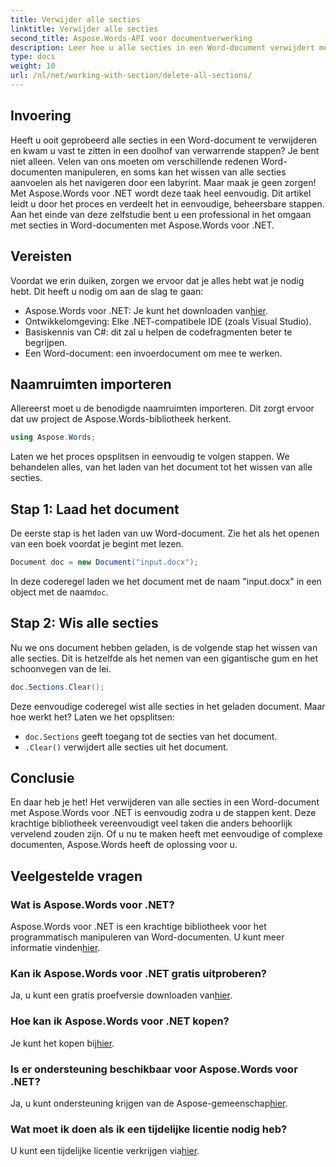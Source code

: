 ```yaml
---
title: Verwijder alle secties
linktitle: Verwijder alle secties
second_title: Aspose.Words-API voor documentverwerking
description: Leer hoe u alle secties in een Word-document verwijdert met Aspose.Words voor .NET met deze eenvoudig te volgen, stapsgewijze handleiding.
type: docs
weight: 10
url: /nl/net/working-with-section/delete-all-sections/
---
```

## Invoering

Heeft u ooit geprobeerd alle secties in een Word-document te verwijderen en kwam u vast te zitten in een doolhof van verwarrende stappen? Je bent niet alleen. Velen van ons moeten om verschillende redenen Word-documenten manipuleren, en soms kan het wissen van alle secties aanvoelen als het navigeren door een labyrint. Maar maak je geen zorgen! Met Aspose.Words voor .NET wordt deze taak heel eenvoudig. Dit artikel leidt u door het proces en verdeelt het in eenvoudige, beheersbare stappen. Aan het einde van deze zelfstudie bent u een professional in het omgaan met secties in Word-documenten met Aspose.Words voor .NET.

## Vereisten

Voordat we erin duiken, zorgen we ervoor dat je alles hebt wat je nodig hebt. Dit heeft u nodig om aan de slag te gaan:

-  Aspose.Words voor .NET: Je kunt het downloaden van[hier](https://releases.aspose.com/words/net/).
- Ontwikkelomgeving: Elke .NET-compatibele IDE (zoals Visual Studio).
- Basiskennis van C#: dit zal u helpen de codefragmenten beter te begrijpen.
- Een Word-document: een invoerdocument om mee te werken.

## Naamruimten importeren

Allereerst moet u de benodigde naamruimten importeren. Dit zorgt ervoor dat uw project de Aspose.Words-bibliotheek herkent.

```csharp
using Aspose.Words;
```

Laten we het proces opsplitsen in eenvoudig te volgen stappen. We behandelen alles, van het laden van het document tot het wissen van alle secties.

## Stap 1: Laad het document

De eerste stap is het laden van uw Word-document. Zie het als het openen van een boek voordat je begint met lezen.

```csharp
Document doc = new Document("input.docx");
```

 In deze coderegel laden we het document met de naam "input.docx" in een object met de naam`doc`.

## Stap 2: Wis alle secties

Nu we ons document hebben geladen, is de volgende stap het wissen van alle secties. Dit is hetzelfde als het nemen van een gigantische gum en het schoonvegen van de lei.

```csharp
doc.Sections.Clear();
```

Deze eenvoudige coderegel wist alle secties in het geladen document. Maar hoe werkt het? Laten we het opsplitsen:

- `doc.Sections` geeft toegang tot de secties van het document.
- `.Clear()` verwijdert alle secties uit het document.

## Conclusie

En daar heb je het! Het verwijderen van alle secties in een Word-document met Aspose.Words voor .NET is eenvoudig zodra u de stappen kent. Deze krachtige bibliotheek vereenvoudigt veel taken die anders behoorlijk vervelend zouden zijn. Of u nu te maken heeft met eenvoudige of complexe documenten, Aspose.Words heeft de oplossing voor u. 

## Veelgestelde vragen

### Wat is Aspose.Words voor .NET?
 Aspose.Words voor .NET is een krachtige bibliotheek voor het programmatisch manipuleren van Word-documenten. U kunt meer informatie vinden[hier](https://reference.aspose.com/words/net/).

### Kan ik Aspose.Words voor .NET gratis uitproberen?
 Ja, u kunt een gratis proefversie downloaden van[hier](https://releases.aspose.com/).

### Hoe kan ik Aspose.Words voor .NET kopen?
 Je kunt het kopen bij[hier](https://purchase.aspose.com/buy).

### Is er ondersteuning beschikbaar voor Aspose.Words voor .NET?
 Ja, u kunt ondersteuning krijgen van de Aspose-gemeenschap[hier](https://forum.aspose.com/c/words/8).

### Wat moet ik doen als ik een tijdelijke licentie nodig heb?
 U kunt een tijdelijke licentie verkrijgen via[hier](https://purchase.aspose.com/temporary-license/).